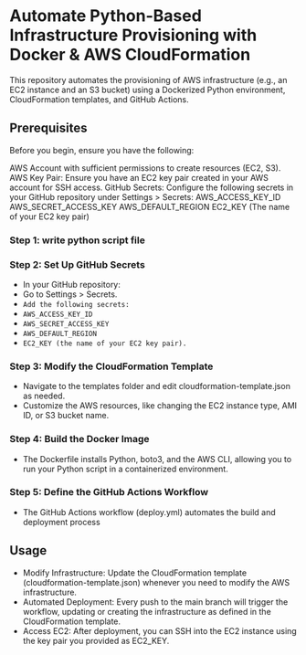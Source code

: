 # Automate Python-Based Infrastructure Provisioning with Docker & AWS CloudFormation
This repository automates the provisioning of AWS infrastructure (e.g., an EC2 instance and an S3 bucket) using a Dockerized Python environment, CloudFormation templates, and GitHub Actions.

## Prerequisites
Before you begin, ensure you have the following:

AWS Account with sufficient permissions to create resources (EC2, S3).
AWS Key Pair: Ensure you have an EC2 key pair created in your AWS account for SSH access.
GitHub Secrets: Configure the following secrets in your GitHub repository under Settings > Secrets:
AWS_ACCESS_KEY_ID
AWS_SECRET_ACCESS_KEY
AWS_DEFAULT_REGION
EC2_KEY (The name of your EC2 key pair)

### Step 1: write python script file 

### Step 2: Set Up GitHub Secrets
- In your GitHub repository:
- Go to Settings > Secrets.
- `Add the following secrets:`
- `AWS_ACCESS_KEY_ID`
- `AWS_SECRET_ACCESS_KEY`
- `AWS_DEFAULT_REGION`
- `EC2_KEY (the name of your EC2 key pair).`

### Step 3: Modify the CloudFormation Template
- Navigate to the templates folder and edit cloudformation-template.json as needed.
- Customize the AWS resources, like changing the EC2 instance type, AMI ID, or S3 bucket name.

### Step 4: Build the Docker Image
- The Dockerfile installs Python, boto3, and the AWS CLI, allowing you to run your Python script in a containerized environment.
  
### Step 5: Define the GitHub Actions Workflow
- The GitHub Actions workflow (deploy.yml) automates the build and deployment process

## Usage
- Modify Infrastructure: Update the CloudFormation template (cloudformation-template.json) whenever you need to modify the AWS infrastructure.
- Automated Deployment: Every push to the main branch will trigger the workflow, updating or creating the infrastructure as defined in the CloudFormation template.
- Access EC2: After deployment, you can SSH into the EC2 instance using the key pair you provided as EC2_KEY.

